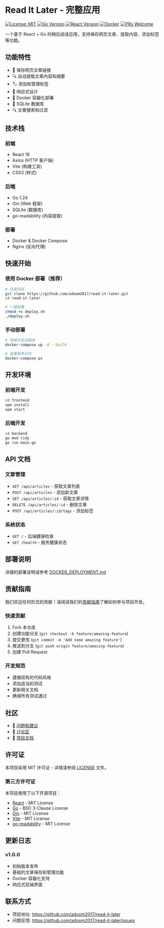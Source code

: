 # Read It Later - 完整应用

[![License: MIT](https://img.shields.io/badge/License-MIT-yellow.svg)](https://opensource.org/licenses/MIT)
[![Go Version](https://img.shields.io/badge/Go-1.24+-00ADD8?logo=go)](https://golang.org/)
[![React Version](https://img.shields.io/badge/React-18+-61DAFB?logo=react)](https://reactjs.org/)
[![Docker](https://img.shields.io/badge/Docker-Available-2496ED?logo=docker)](https://www.docker.com/)
[![PRs Welcome](https://img.shields.io/badge/PRs-welcome-brightgreen.svg)](https://github.com/adoom2017/read-it-later/pulls)

一个基于 React + Go 的稍后阅读应用，支持保存网页文章、提取内容、添加标签等功能。

## 功能特性

- 📖 保存网页文章链接
- 🔍 自动提取文章内容和摘要
- 🏷️ 添加和管理标签
- 📱 响应式设计
- 🐳 Docker 容器化部署
- 💾 SQLite 数据库
- 🔍 文章搜索和过滤

## 技术栈

### 前端
- React 18
- Axios (HTTP 客户端)
- Vite (构建工具)
- CSS3 (样式)

### 后端
- Go 1.24
- Gin (Web 框架)
- SQLite (数据库)
- go-readability (内容提取)

### 部署
- Docker & Docker Compose
- Nginx (反向代理)

## 快速开始

### 使用 Docker 部署（推荐）

```bash
# 克隆项目
git clone https://github.com/adoom2017/read-it-later.git
cd read-it-later

# 一键部署
chmod +x deploy.sh
./deploy.sh
```

### 手动部署

```bash
# 构建并启动服务
docker-compose up -d --build

# 查看服务状态
docker-compose ps
```

## 开发环境

### 前端开发
```bash
cd frontend
npm install
npm start
```

### 后端开发
```bash
cd backend
go mod tidy
go run main.go
```

## API 文档

### 文章管理
- `GET /api/articles` - 获取文章列表
- `POST /api/articles` - 添加新文章
- `GET /api/articles/:id` - 获取文章详情
- `DELETE /api/articles/:id` - 删除文章
- `POST /api/articles/:id/tags` - 添加标签

### 系统状态
- `GET /` - 后端健康检查
- `GET /health` - 服务健康状态

## 部署说明

详细的部署说明请参考 [DOCKER_DEPLOYMENT.md](DOCKER_DEPLOYMENT.md)

## 贡献指南

我们欢迎任何形式的贡献！请阅读我们的[贡献指南](CONTRIBUTING.md)了解如何参与项目开发。

### 快速贡献

1. Fork 本仓库
2. 创建功能分支 (`git checkout -b feature/amazing-feature`)
3. 提交更改 (`git commit -m 'Add some amazing feature'`)
4. 推送到分支 (`git push origin feature/amazing-feature`)
5. 创建 Pull Request

### 开发规范

- 遵循现有的代码风格
- 添加适当的测试
- 更新相关文档
- 确保所有测试通过

## 社区

- 📢 [问题和建议](https://github.com/adoom2017/read-it-later/issues)
- 💬 [讨论区](https://github.com/adoom2017/read-it-later/discussions)
- 📖 [项目文档](https://github.com/adoom2017/read-it-later/wiki)

## 许可证

本项目采用 MIT 许可证 - 详情请参阅 [LICENSE](LICENSE) 文件。

### 第三方许可证

本项目使用了以下开源项目：

- [React](https://github.com/facebook/react) - MIT License
- [Go](https://github.com/golang/go) - BSD 3-Clause License
- [Gin](https://github.com/gin-gonic/gin) - MIT License
- [Vite](https://github.com/vitejs/vite) - MIT License
- [go-readability](https://github.com/go-shiori/go-readability) - MIT License

## 更新日志

### v1.0.0
- 初始版本发布
- 基础的文章保存和管理功能
- Docker 容器化支持
- 响应式前端界面

## 联系方式

- 项目地址: https://github.com/adoom2017/read-it-later
- 问题反馈: https://github.com/adoom2017/read-it-later/issues
